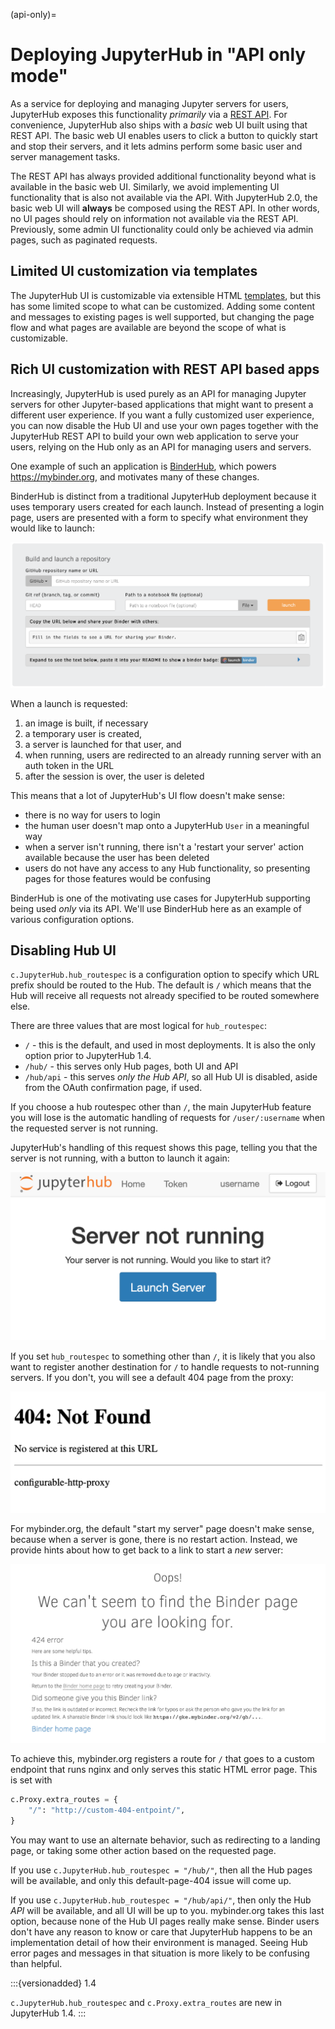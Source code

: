 (api-only)=

# Deploying JupyterHub in "API only mode"

As a service for deploying and managing Jupyter servers for users, JupyterHub
exposes this functionality _primarily_ via a [REST API](rest).
For convenience, JupyterHub also ships with a _basic_ web UI built using that REST API.
The basic web UI enables users to click a button to quickly start and stop their servers,
and it lets admins perform some basic user and server management tasks.

The REST API has always provided additional functionality beyond what is available in the basic web UI.
Similarly, we avoid implementing UI functionality that is also not available via the API.
With JupyterHub 2.0, the basic web UI will **always** be composed using the REST API.
In other words, no UI pages should rely on information not available via the REST API.
Previously, some admin UI functionality could only be achieved via admin pages,
such as paginated requests.

## Limited UI customization via templates

The JupyterHub UI is customizable via extensible HTML [templates](templates),
but this has some limited scope to what can be customized.
Adding some content and messages to existing pages is well supported,
but changing the page flow and what pages are available are beyond the scope of what is customizable.

## Rich UI customization with REST API based apps

Increasingly, JupyterHub is used purely as an API for managing Jupyter servers
for other Jupyter-based applications that might want to present a different user experience.
If you want a fully customized user experience,
you can now disable the Hub UI and use your own pages together with the JupyterHub REST API
to build your own web application to serve your users,
relying on the Hub only as an API for managing users and servers.

One example of such an application is [BinderHub][], which powers https://mybinder.org,
and motivates many of these changes.

BinderHub is distinct from a traditional JupyterHub deployment
because it uses temporary users created for each launch.
Instead of presenting a login page,
users are presented with a form to specify what environment they would like to launch:

![Binder launch form](../images/binderhub-form.png)

When a launch is requested:

1. an image is built, if necessary
2. a temporary user is created,
3. a server is launched for that user, and
4. when running, users are redirected to an already running server with an auth token in the URL
5. after the session is over, the user is deleted

This means that a lot of JupyterHub's UI flow doesn't make sense:

- there is no way for users to login
- the human user doesn't map onto a JupyterHub `User` in a meaningful way
- when a server isn't running, there isn't a 'restart your server' action available because the user has been deleted
- users do not have any access to any Hub functionality, so presenting pages for those features would be confusing

BinderHub is one of the motivating use cases for JupyterHub supporting being used _only_ via its API.
We'll use BinderHub here as an example of various configuration options.

[binderhub]: https://binderhub.readthedocs.io

## Disabling Hub UI

`c.JupyterHub.hub_routespec` is a configuration option to specify which URL prefix should be routed to the Hub.
The default is `/` which means that the Hub will receive all requests not already specified to be routed somewhere else.

There are three values that are most logical for `hub_routespec`:

- `/` - this is the default, and used in most deployments.
  It is also the only option prior to JupyterHub 1.4.
- `/hub/` - this serves only Hub pages, both UI and API
- `/hub/api` - this serves _only the Hub API_, so all Hub UI is disabled,
  aside from the OAuth confirmation page, if used.

If you choose a hub routespec other than `/`,
the main JupyterHub feature you will lose is the automatic handling of requests for `/user/:username`
when the requested server is not running.

JupyterHub's handling of this request shows this page,
telling you that the server is not running,
with a button to launch it again:

![screenshot of hub page for server not running](../images/server-not-running.png)

If you set `hub_routespec` to something other than `/`,
it is likely that you also want to register another destination for `/` to handle requests to not-running servers.
If you don't, you will see a default 404 page from the proxy:

![screenshot of CHP default 404](../images/chp-404.png)

For mybinder.org, the default "start my server" page doesn't make sense,
because when a server is gone, there is no restart action.
Instead, we provide hints about how to get back to a link to start a _new_ server:

![screenshot of mybinder.org 404](../images/binder-404.png)

To achieve this, mybinder.org registers a route for `/` that goes to a custom endpoint
that runs nginx and only serves this static HTML error page.
This is set with

```python
c.Proxy.extra_routes = {
    "/": "http://custom-404-entpoint/",
}
```

You may want to use an alternate behavior, such as redirecting to a landing page,
or taking some other action based on the requested page.

If you use `c.JupyterHub.hub_routespec = "/hub/"`,
then all the Hub pages will be available,
and only this default-page-404 issue will come up.

If you use `c.JupyterHub.hub_routespec = "/hub/api/"`,
then only the Hub _API_ will be available,
and all UI will be up to you.
mybinder.org takes this last option,
because none of the Hub UI pages really make sense.
Binder users don't have any reason to know or care that JupyterHub happens
to be an implementation detail of how their environment is managed.
Seeing Hub error pages and messages in that situation is more likely to be confusing than helpful.

:::{versionadded} 1.4

`c.JupyterHub.hub_routespec` and `c.Proxy.extra_routes` are new in JupyterHub 1.4.
:::
